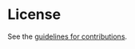 # License

See the
[guidelines for contributions](https://github.com/privacysandbox/draft-ietf-protected-audience-key-value-service/blob//CONTRIBUTING.md).
